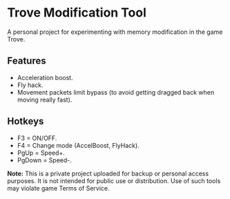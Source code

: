 # Trove Modification Tool

A personal project for experimenting with memory modification in the game Trove.

## Features
- Acceleration boost.
- Fly hack.
- Movement packets limit bypass (to avoid getting dragged back when moving really fast).

## Hotkeys
- F3 = ON/OFF.
- F4 = Change mode (AccelBoost, FlyHack).
- PgUp = Speed+.
- PgDown = Speed-.

**Note:** This is a private project uploaded for backup or personal access purposes. It is not intended for public use or distribution. Use of such tools may violate game Terms of Service.